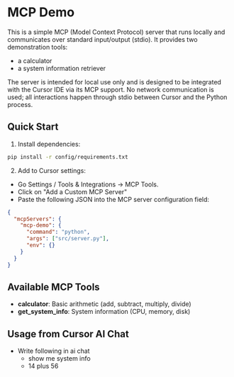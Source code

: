 # MCP Demo

This is a simple MCP (Model Context Protocol) server that runs locally and communicates over standard input/output (stdio). 
It provides two demonstration tools: 
  - a calculator 
  - a system information retriever

The server is intended for local use only and is designed to be integrated with the Cursor IDE via its MCP support. 
No network communication is used; all interactions happen through stdio between Cursor and the Python process.


## Quick Start

1. Install dependencies:
```bash
pip install -r config/requirements.txt
```

2. Add to Cursor settings:
 - Go Settings / Tools & Integrations → MCP Tools. 
 - Click on "Add a Custom MCP Server"
 - Paste the following JSON into the MCP server configuration field:
```json
{
  "mcpServers": {
    "mcp-demo": {
      "command": "python",
      "args": ["src/server.py"],
      "env": {}
    }
  }
}
```

## Available MCP Tools

- **calculator**: Basic arithmetic (add, subtract, multiply, divide)
- **get_system_info**: System information (CPU, memory, disk)

## Usage from Cursor AI Chat
- Write following in ai chat
  - show me system info
  - 14 plus 56
